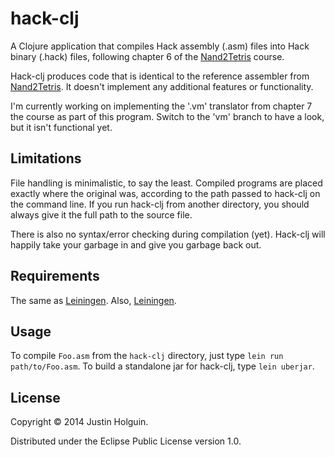 # hack-clj

A Clojure application that compiles Hack assembly (.asm) files into Hack
binary (.hack) files, following chapter 6 of the [Nand2Tetris](http://www.nand2tetris.org)
course. 

Hack-clj produces code that is identical to the reference assembler from [Nand2Tetris](http://www.nand2tetris.org). It doesn't implement any additional features or functionality.

I'm currently working on implementing the '.vm' translator from chapter 7 the course as part of this program. Switch to the 'vm' branch to have a look, but it isn't functional yet.

## Limitations

File handling is minimalistic, to say the least. Compiled programs are placed exactly where the original was, according to the path passed to hack-clj on the command line. If you run hack-clj from another directory, you should always give it the full path to the source file.

There is also no syntax/error checking during compilation (yet). Hack-clj will happily take your garbage in and give you garbage back out.

## Requirements

The same as [Leiningen](http://leiningen.org). Also, [Leiningen](http://leiningen.org).

## Usage

To compile `Foo.asm` from the `hack-clj` directory, just type `lein run path/to/Foo.asm`. To build a standalone jar for hack-clj, type `lein uberjar`.

## License

Copyright © 2014 Justin Holguin.

Distributed under the Eclipse Public License version 1.0.
